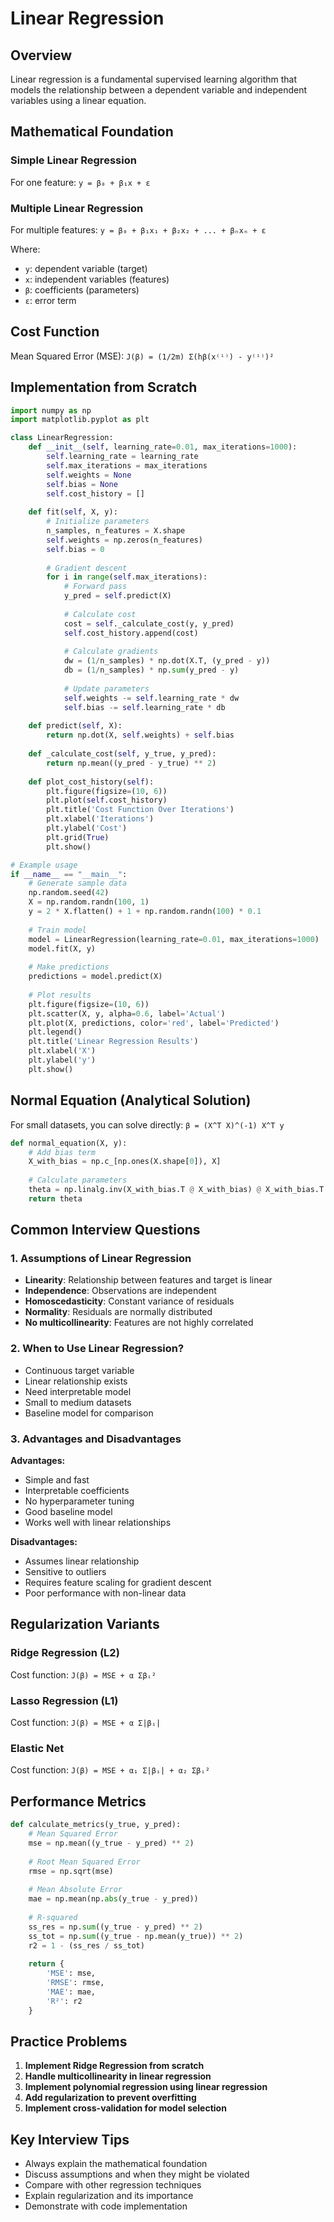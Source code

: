 # Linear Regression

## Overview
Linear regression is a fundamental supervised learning algorithm that models the relationship between a dependent variable and independent variables using a linear equation.

## Mathematical Foundation

### Simple Linear Regression
For one feature: `y = β₀ + β₁x + ε`

### Multiple Linear Regression
For multiple features: `y = β₀ + β₁x₁ + β₂x₂ + ... + βₙxₙ + ε`

Where:
- `y`: dependent variable (target)
- `x`: independent variables (features)
- `β`: coefficients (parameters)
- `ε`: error term

## Cost Function
Mean Squared Error (MSE): `J(β) = (1/2m) Σ(hβ(x⁽ⁱ⁾) - y⁽ⁱ⁾)²`

## Implementation from Scratch

```python
import numpy as np
import matplotlib.pyplot as plt

class LinearRegression:
    def __init__(self, learning_rate=0.01, max_iterations=1000):
        self.learning_rate = learning_rate
        self.max_iterations = max_iterations
        self.weights = None
        self.bias = None
        self.cost_history = []
    
    def fit(self, X, y):
        # Initialize parameters
        n_samples, n_features = X.shape
        self.weights = np.zeros(n_features)
        self.bias = 0
        
        # Gradient descent
        for i in range(self.max_iterations):
            # Forward pass
            y_pred = self.predict(X)
            
            # Calculate cost
            cost = self._calculate_cost(y, y_pred)
            self.cost_history.append(cost)
            
            # Calculate gradients
            dw = (1/n_samples) * np.dot(X.T, (y_pred - y))
            db = (1/n_samples) * np.sum(y_pred - y)
            
            # Update parameters
            self.weights -= self.learning_rate * dw
            self.bias -= self.learning_rate * db
    
    def predict(self, X):
        return np.dot(X, self.weights) + self.bias
    
    def _calculate_cost(self, y_true, y_pred):
        return np.mean((y_pred - y_true) ** 2)
    
    def plot_cost_history(self):
        plt.figure(figsize=(10, 6))
        plt.plot(self.cost_history)
        plt.title('Cost Function Over Iterations')
        plt.xlabel('Iterations')
        plt.ylabel('Cost')
        plt.grid(True)
        plt.show()

# Example usage
if __name__ == "__main__":
    # Generate sample data
    np.random.seed(42)
    X = np.random.randn(100, 1)
    y = 2 * X.flatten() + 1 + np.random.randn(100) * 0.1
    
    # Train model
    model = LinearRegression(learning_rate=0.01, max_iterations=1000)
    model.fit(X, y)
    
    # Make predictions
    predictions = model.predict(X)
    
    # Plot results
    plt.figure(figsize=(10, 6))
    plt.scatter(X, y, alpha=0.6, label='Actual')
    plt.plot(X, predictions, color='red', label='Predicted')
    plt.legend()
    plt.title('Linear Regression Results')
    plt.xlabel('X')
    plt.ylabel('y')
    plt.show()
```

## Normal Equation (Analytical Solution)

For small datasets, you can solve directly:
`β = (X^T X)^(-1) X^T y`

```python
def normal_equation(X, y):
    # Add bias term
    X_with_bias = np.c_[np.ones(X.shape[0]), X]
    
    # Calculate parameters
    theta = np.linalg.inv(X_with_bias.T @ X_with_bias) @ X_with_bias.T @ y
    return theta
```

## Common Interview Questions

### 1. Assumptions of Linear Regression
- **Linearity**: Relationship between features and target is linear
- **Independence**: Observations are independent
- **Homoscedasticity**: Constant variance of residuals
- **Normality**: Residuals are normally distributed
- **No multicollinearity**: Features are not highly correlated

### 2. When to Use Linear Regression?
- Continuous target variable
- Linear relationship exists
- Need interpretable model
- Small to medium datasets
- Baseline model for comparison

### 3. Advantages and Disadvantages

**Advantages:**
- Simple and fast
- Interpretable coefficients
- No hyperparameter tuning
- Good baseline model
- Works well with linear relationships

**Disadvantages:**
- Assumes linear relationship
- Sensitive to outliers
- Requires feature scaling for gradient descent
- Poor performance with non-linear data

## Regularization Variants

### Ridge Regression (L2)
Cost function: `J(β) = MSE + α Σβᵢ²`

### Lasso Regression (L1)
Cost function: `J(β) = MSE + α Σ|βᵢ|`

### Elastic Net
Cost function: `J(β) = MSE + α₁ Σ|βᵢ| + α₂ Σβᵢ²`

## Performance Metrics

```python
def calculate_metrics(y_true, y_pred):
    # Mean Squared Error
    mse = np.mean((y_true - y_pred) ** 2)
    
    # Root Mean Squared Error
    rmse = np.sqrt(mse)
    
    # Mean Absolute Error
    mae = np.mean(np.abs(y_true - y_pred))
    
    # R-squared
    ss_res = np.sum((y_true - y_pred) ** 2)
    ss_tot = np.sum((y_true - np.mean(y_true)) ** 2)
    r2 = 1 - (ss_res / ss_tot)
    
    return {
        'MSE': mse,
        'RMSE': rmse,
        'MAE': mae,
        'R²': r2
    }
```

## Practice Problems

1. **Implement Ridge Regression from scratch**
2. **Handle multicollinearity in linear regression**
3. **Implement polynomial regression using linear regression**
4. **Add regularization to prevent overfitting**
5. **Implement cross-validation for model selection**

## Key Interview Tips

- Always explain the mathematical foundation
- Discuss assumptions and when they might be violated
- Compare with other regression techniques
- Explain regularization and its importance
- Demonstrate with code implementation
